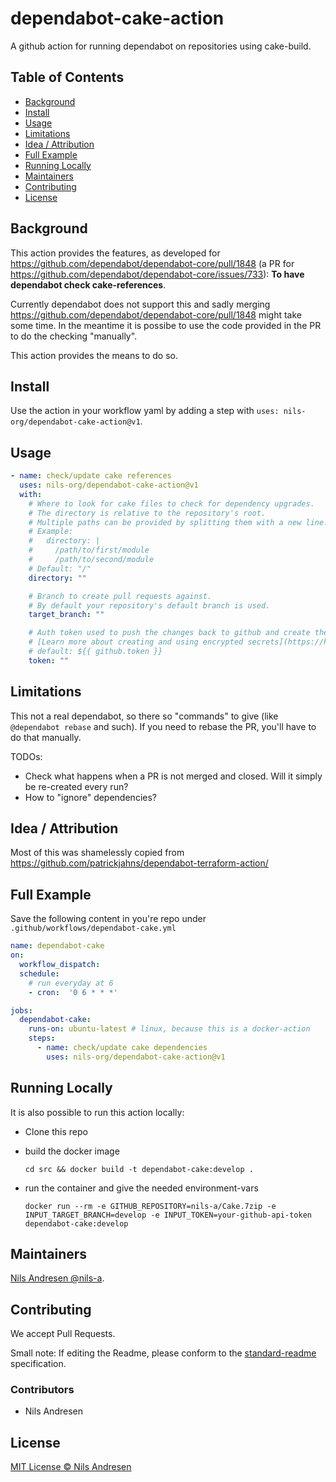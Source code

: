 # dependabot-cake-action

A github action for running dependabot on repositories using cake-build.

## Table of Contents

- [Background](#background)
- [Install](#install)
- [Usage](#usage)
- [Limitations](#limitations)
- [Idea / Attribution](#idea--attribution)
- [Full Example](#full-example)
- [Running Locally](#running-locally)
- [Maintainers](#maintainers)
- [Contributing](#contributing)
- [License](#license)

## Background

This action provides the features, as developed for https://github.com/dependabot/dependabot-core/pull/1848 (a PR for https://github.com/dependabot/dependabot-core/issues/733): **To have dependabot check cake-references**.

Currently dependabot does not support this and sadly merging https://github.com/dependabot/dependabot-core/pull/1848 might take some time. In the meantime it is possibe to use the code provided in the PR to do the checking "manually".

This action provides the means to do so.

## Install

Use the action in your workflow yaml by adding a step with `uses: nils-org/dependabot-cake-action@v1`.

## Usage

```yml
- name: check/update cake references
  uses: nils-org/dependabot-cake-action@v1
  with:
    # Where to look for cake files to check for dependency upgrades.
    # The directory is relative to the repository's root.
    # Multiple paths can be provided by splitting them with a new line.
    # Example:
    #   directory: |
    #     /path/to/first/module
    #     /path/to/second/module
    # Default: "/"
    directory: ""

    # Branch to create pull requests against.
    # By default your repository's default branch is used.
    target_branch: ""

    # Auth token used to push the changes back to github and create the pull request with.
    # [Learn more about creating and using encrypted secrets](https://help.github.com/en/actions/automating-your-workflow-with-github-actions/creating-and-using-encrypted-secrets)
    # default: ${{ github.token }}
    token: ""
```

## Limitations

This not a real dependabot, so there so "commands" to give (like `@dependabot rebase` and such). If you need to rebase the PR, you'll have to do that manually.

TODOs:
*  Check what happens when a PR is not merged and closed. Will it simply be re-created every run?
* How to "ignore" dependencies? 

## Idea / Attribution

Most of this was shamelessly copied from https://github.com/patrickjahns/dependabot-terraform-action/

## Full Example
Save the following content in you're repo under `.github/workflows/dependabot-cake.yml`
```yml
name: dependabot-cake
on:
  workflow_dispatch:
  schedule:
    # run everyday at 6
    - cron:  '0 6 * * *'

jobs:
  dependabot-cake:
    runs-on: ubuntu-latest # linux, because this is a docker-action
    steps:
      - name: check/update cake dependencies
        uses: nils-org/dependabot-cake-action@v1
```

## Running Locally
It is also possible to run this action locally:

* Clone this repo
* build the docker image

  `cd src && docker build -t dependabot-cake:develop .`
* run the container and give the needed environment-vars

  `docker run --rm -e GITHUB_REPOSITORY=nils-a/Cake.7zip -e INPUT_TARGET_BRANCH=develop -e INPUT_TOKEN=your-github-api-token dependabot-cake:develop`


## Maintainers

[Nils Andresen @nils-a](https://github.com/nils-a).

## Contributing
We accept Pull Requests.

Small note: If editing the Readme, please conform to the [standard-readme](https://github.com/RichardLitt/standard-readme) specification. 

### Contributors

* Nils Andresen

## License

[MIT License © Nils Andresen](LICENSE.txt)